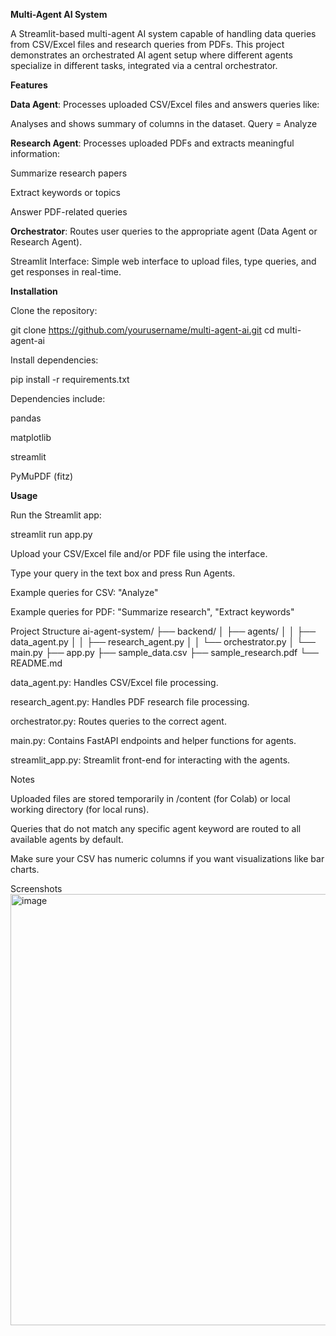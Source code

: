 **Multi-Agent AI System**

A Streamlit-based multi-agent AI system capable of handling data queries from CSV/Excel files and research queries from PDFs. This project demonstrates an orchestrated AI agent setup where different agents specialize in different tasks, integrated via a central orchestrator.

**Features**

**Data Agent**: Processes uploaded CSV/Excel files and answers queries like:

Analyses and shows summary of columns in the dataset.
Query = Analyze

**Research Agent**: Processes uploaded PDFs and extracts meaningful information:

Summarize research papers

Extract keywords or topics

Answer PDF-related queries

**Orchestrator**: Routes user queries to the appropriate agent (Data Agent or Research Agent).

Streamlit Interface: Simple web interface to upload files, type queries, and get responses in real-time.

**Installation**

Clone the repository:

git clone https://github.com/yourusername/multi-agent-ai.git
cd multi-agent-ai

Install dependencies:

pip install -r requirements.txt


Dependencies include:

pandas

matplotlib

streamlit

PyMuPDF (fitz)

**Usage**

Run the Streamlit app:

streamlit run app.py


Upload your CSV/Excel file and/or PDF file using the interface.

Type your query in the text box and press Run Agents.

Example queries for CSV: "Analyze"

Example queries for PDF: "Summarize research", "Extract keywords"


Project Structure
ai-agent-system/
├── backend/
│   ├── agents/
│   │   ├── data_agent.py
│   │   ├── research_agent.py
│   │   └── orchestrator.py
│   └── main.py
├── app.py
├── sample_data.csv
├── sample_research.pdf
└── README.md


data_agent.py: Handles CSV/Excel file processing.

research_agent.py: Handles PDF research file processing.

orchestrator.py: Routes queries to the correct agent.

main.py: Contains FastAPI endpoints and helper functions for agents.

streamlit_app.py: Streamlit front-end for interacting with the agents.

Notes

Uploaded files are stored temporarily in /content (for Colab) or local working directory (for local runs).

Queries that do not match any specific agent keyword are routed to all available agents by default.

Make sure your CSV has numeric columns if you want visualizations like bar charts.

Screenshots
<img width="1236" height="690" alt="image" src="https://github.com/user-attachments/assets/4e31cc08-55a4-40dd-918a-42839e5eeff1" />
